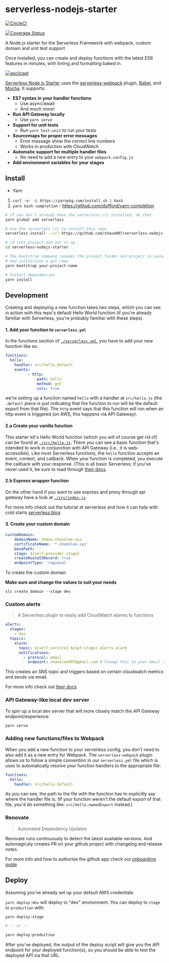 # serverless-nodejs-starter

[![CircleCI](https://circleci.com/gh/shavo007/serverless-nodejs-starter.svg?style=svg&circle-token=095ba73cea98fe5fb113431fee10d9350639145d)](https://circleci.com/gh/shavo007/serverless-nodejs-starter)

[![Coverage Status](https://coveralls.io/repos/github/shavo007/serverless-nodejs-starter/badge.svg?branch=master)](https://coveralls.io/github/shavo007/serverless-nodejs-starter?branch=master)

A Node.js starter for the Serverless Framework with webpack, custom domain and unit test support

Once installed, you can create and deploy functions with the latest ES6 features in minutes, with linting and formatting baked in.

[![asciicast](https://asciinema.org/a/cuU1ADQApvbGbYN3VPJIsfJs0.png)](https://asciinema.org/a/cuU1ADQApvbGbYN3VPJIsfJs0?speed=3)

[Serverless Node.js Starter](https://github.com/shavo007/serverless-nodejs-starter) uses the [serverless-webpack](https://github.com/serverless-heaven/serverless-webpack) plugin, [Babel](https://babeljs.io), and [Mocha](https://mochajs.org/). It supports:

- **ES7 syntax in your handler functions**
  - Use async/await
  - And much more!
- **Run API Gateway locally**
  - Use `yarn serve`
- **Support for unit tests**
  - Run `yarn test:unit` to run your tests
- **Sourcemaps for proper error messages**
  - Error message show the correct line numbers
  - Works in production with CloudWatch
- **Automatic support for multiple handler files**
  - No need to add a new entry to your `webpack.config.js`
- **Add environment variables for your stages**



## Install

* Yarn

1. `curl -o- -L https://yarnpkg.com/install.sh | bash`
2. `yarn bash completion` - https://github.com/dsifford/yarn-completion



```bash
# If you don't already have the serverless cli installed, do that
yarn global add serverless

# Use the serverless cli to install this repo
serverless install --url https://github.com/shavo007/serverless-nodejs-starter

# cd into project and set it up
cd serverless-nodejs-starter

# The bootstrap command renames the project folder and project in package.json and serverless.yml
# and initializes a git repo
yarn bootstrap your-project-name

# Install dependencies
yarn install
```

## Development

Creating and deploying a new function takes two steps, which you can see in action with this repo's default Hello World function (if you're already familiar with Serverless, you're probably familiar with these steps).

#### 1. Add your function to `serverless.yml`

In the functions section of [`./serverless.yml`](./serverless.yml), you have to add your new function like so:

```yaml
functions:
  hello:
    handler: src/hello.default
    events:
          - http:
              path: hello
              method: get
              cors: true
```

we're setting up a function named `hello` with a handler at `src/hello.js` (the `.default` piece is just indicating that the function to run will be the default export from that file). The `http` event says that this function will run when an http event is triggered (on AWS, this happens via API Gateway).

#### 2.a Create your vanilla function

This starter kit's Hello World function (which you will of course get rid of) can be found at [`./src/hello.js`](./src/hello.js). There you can see a basic function that's intended to work in conjunction with API Gateway (i.e., it is web-accessible). Like most Serverless functions, the `hello` function accepts an event, context, and callback. When your function is completed, you execute the callback with your response. (This is all basic Serverless; if you've never used it, be sure to read through [their docs](https://serverless.com/framework/docs/).

#### 2.b Express wrapper function

On the other hand if you want to use express and proxy through api gateway have a look at [`./src/index.js`](./src/index.js)

For more info check out the tutorial at serverless and how it can help with cold starts [serverless blog](https://serverless.com/blog/serverless-express-rest-api/)


#### 3. Create your custom domain

```yaml
customDomain:
    domainName: shane.shanelee.xyz
    certificateName: '*.shanelee.xyz'
    basePath: ''
    stage: ${self:provider.stage}
    createRoute53Record: true
    endpointType: 'regional'

```

To create the custom domain

**Make sure and change the values to suit your needs**

`sls create_domain --stage dev`

### Custom alerts

> A Serverless plugin to easily add CloudWatch alarms to functions

```yaml
alerts:
  stages:
    - dev
  topics:
    alarm:
      topic: ${self:service}-${opt:stage}-alerts-alarm
      notifications:
        - protocol: email
          endpoint: shanelee007@gmail.com # Change this to your email address
```

This creates an SNS topic and triggers based on certain cloudwatch metrics and sends via email.

For more info check out [their docs](https://www.npmjs.com/package/serverless-plugin-aws-alerts)

### API Gateway-like local dev server

To spin up a local dev server that will more closely match the API Gateway endpoint/experience:

```bash
yarn serve
```

### Adding new functions/files to Webpack

When you add a new function to your serverless config, you don't need to also add it as a new entry
for Webpack. The `serverless-webpack` plugin allows us to follow a simple convention in our `serverless.yml`
file which is uses to automatically resolve your function handlers to the appropriate file:


```yaml
functions:
  hello:
    handler: src/hello.default
```

As you can see, the path to the file with the function has to explicitly say where the handler
file is. (If your function weren't the default export of that file, you'd do something like:
`src/hello.namedExport` instead.)

### Renovate

> Automated Dependency Updates

Renovate runs continuously to detect the latest available versions. And automagicaly creates PR on your github project with changelog and release notes.

For more info and how to authorise the github app check out [onboarding guide](https://renovateapp.com/docs/getting-started/configure-renovate)

## Deploy

Assuming you've already set up your default AWS credentials

`yarn deploy:dev` will deploy to "dev" environment. You can deploy to `stage` or `production`
with:

```bash
yarn deploy:stage

# -- or --

yarn deploy:production
```

After you've deployed, the output of the deploy script will give you the API endpoint
for your deployed function(s), so you should be able to test the deployed API via that URL.
